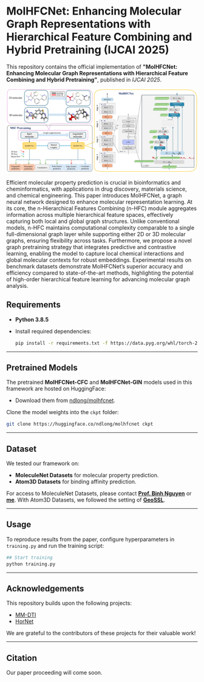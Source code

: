 # MolHFCNet: Enhancing Molecular Graph Representations with Hierarchical Feature Combining and Hybrid Pretraining (IJCAI 2025)

This repository contains the official implementation of **"MolHFCNet: Enhancing Molecular Graph Representations with Hierarchical Feature Combining and Hybrid Pretraining"**, published in *IJCAI 2025*.

![](./assets/MolHFCFramework.jpg)

Efficient molecular property prediction is crucial in bioinformatics and cheminformatics, with applications in drug discovery, materials science, and chemical engineering. This paper introduces MolHFCNet, a graph neural network designed to enhance molecular representation learning. At its core, the n-Hierarchical Features Combining (n-HFC) module aggregates information across multiple hierarchical feature spaces, effectively capturing both local and global graph structures. Unlike conventional models, n-HFC maintains computational complexity comparable to a single full-dimensional graph layer while supporting either 2D or 3D molecular graphs, ensuring flexibility across tasks. Furthermore, we propose a novel graph pretraining strategy that integrates predictive and contrastive learning, enabling the model to capture local chemical interactions and global molecular contexts for robust embeddings. Experimental results on benchmark datasets demonstrate MolHFCNet’s superior accuracy and efficiency compared to state-of-the-art methods, highlighting the potential of high-order hierarchical feature learning for advancing molecular graph analysis.

## Requirements

- **Python 3.8.5**
- Install required dependencies:

   ```bash
   pip install -r requirements.txt -f https://data.pyg.org/whl/torch-2.0.0+cu118.html

   ```

---

## Pretrained Models

The pretrained **MolHFCNet-CFC** and **MolHFCNet-GIN** models used in this framework are hosted on HuggingFace:

- Download them from [ndlong/molhfcnet](https://huggingface.co/ndlong/molhfcnet/tree/main).

Clone the model weights into the `ckpt` folder:
```bash
git clone https://huggingface.co/ndlong/molhfcnet ckpt
```

---

## Dataset

We tested our framework on:
- **MoleculeNet Datasets** for molecular property prediction.
- **Atom3D Datasets** for binding affinity prediction.

For access to MoleculeNet Datasets, please contact **[Prof. Binh Nguyen](mailto:binh.p.nguyen@vuw.ac.nz)** or **[me](nguyenlong3@myvuw.ac.nz)**. With Atom3D Datasets, we followed the setting of **[GeoSSL](https://github.com/chao1224/GeoSSL)**.

---

## Usage

To reproduce results from the paper, configure hyperparameters in `training.py` and run the training script:

```bash
## Start training
python training.py
```

---

## Acknowledgements

This repository builds upon the following projects:
- [MM-DTI](https://github.com/ndlongvn/MM-DTI)
- [HorNet](https://github.com/raoyongming/HorNet)

We are grateful to the contributors of these projects for their valuable work!

---

## Citation

Our paper proceeding will come soon.

<!-- If you find this work useful in your research, please cite:

```bibtex
@article{doi:10.1021/acs.jcim.4c01240,
  author = {Nguyen, Long D. and Nguyen, Quang H. and Trinh, Quang H. and Nguyen, Binh P.},
  title = {From SMILES to Enhanced Molecular Property Prediction: A Unified Multimodal Framework with Predicted 3D Conformers and Contrastive Learning Techniques},
  journal = {Journal of Chemical Information and Modeling},
  doi = {10.1021/acs.jcim.4c01240},
  note ={PMID: 39641280},
  URL = {https://doi.org/10.1021/acs.jcim.4c01240}
}
``` -->
